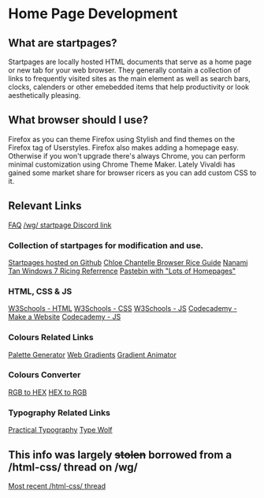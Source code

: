 # Home Page Development

## What are startpages?
Startpages are locally hosted HTML documents that serve as a home page or new tab for your web browser. They generally contain a collection of links to frequently visited sites as the main element as well as search bars, clocks, calenders or other emebedded items that help productivity or look aesthetically pleasing.

## What browser should I use?
Firefox as you can theme Firefox using Stylish and find themes on the Firefox tag of Userstyles. Firefox also makes adding a homepage easy.
Otherwise if you won't upgrade there's always Chrome, you can perform minimal customization using Chrome Theme Maker. Lately Vivaldi has gained some market share for browser ricers as you can add custom CSS to it.

## Relevant Links
[FAQ](http://pastebin.com/PdPrW5aP)
[/wg/ startpage Discord link](https://discord.gg/ExAGgVR)

### Collection of startpages for modification and use.
[Startpages hosted on Github](http://startpages.github.io/)
[Chloe Chantelle Browser Rice Guide](http://chloechantelle.com/guide#BrowserRice)
[Nanami Tan Windows 7 Ricing Referrence](http://nanami-tan.info/#HTMLPage)
[Pastebin with "Lots of Homepages"](http://pastebin.com/ZJvDn0eN)

### HTML, CSS & JS
[W3Schools - HTML](http://www.w3schools.com/html/default.asp)
[W3Schools - CSS](http://www.w3schools.com/css/default.asp)
[W3Schools - JS](http://www.w3schools.com/js/default.asp)
[Codecademy - Make a Website](https://www.codecademy.com/learn/make-a-website)
[Codecademy - JS](https://www.codecademy.com/learn/javascript)

### Colours Related Links
[Palette Generator](http://palettegenerator.com/)
[Web Gradients](https://webgradients.com/)
[Gradient Animator](https://www.gradient-animator.com/)

### Colours Converter
[RGB to HEX](http://www.javascripter.net/faq/rgbtohex.htm)
[HEX to RGB](http://www.javascripter.net/faq/hextorgb.htm)

### Typography Related Links
[Practical Typography](http://practicaltypography.com/)
[Type Wolf](https://www.typewolf.com/)

## This info was largely ~~stolen~~ borrowed from a /html-css/ thread on /wg/
[Most recent /html-css/ thread](http://boards.4chan.org/wg/thread/7132897)

